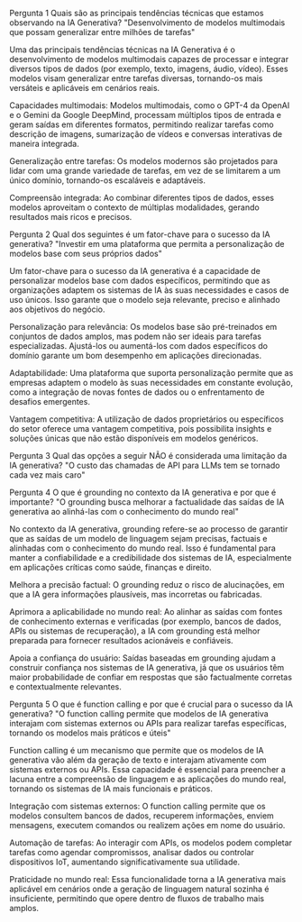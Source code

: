 Pergunta 1
Quais são as principais tendências técnicas que estamos observando na IA Generativa?
"Desenvolvimento de modelos multimodais que possam generalizar entre milhões de tarefas"

Uma das principais tendências técnicas na IA Generativa é o desenvolvimento de modelos multimodais capazes de processar e integrar diversos tipos de dados (por exemplo, texto, imagens, áudio, vídeo). Esses modelos visam generalizar entre tarefas diversas, tornando-os mais versáteis e aplicáveis em cenários reais.

Capacidades multimodais:
Modelos multimodais, como o GPT-4 da OpenAI e o Gemini da Google DeepMind, processam múltiplos tipos de entrada e geram saídas em diferentes formatos, permitindo realizar tarefas como descrição de imagens, sumarização de vídeos e conversas interativas de maneira integrada.

Generalização entre tarefas:
Os modelos modernos são projetados para lidar com uma grande variedade de tarefas, em vez de se limitarem a um único domínio, tornando-os escaláveis e adaptáveis.

Compreensão integrada:
Ao combinar diferentes tipos de dados, esses modelos aproveitam o contexto de múltiplas modalidades, gerando resultados mais ricos e precisos.

Pergunta 2
Qual dos seguintes é um fator-chave para o sucesso da IA generativa?
"Investir em uma plataforma que permita a personalização de modelos base com seus próprios dados"

Um fator-chave para o sucesso da IA generativa é a capacidade de personalizar modelos base com dados específicos, permitindo que as organizações adaptem os sistemas de IA às suas necessidades e casos de uso únicos. Isso garante que o modelo seja relevante, preciso e alinhado aos objetivos do negócio.

Personalização para relevância:
Os modelos base são pré-treinados em conjuntos de dados amplos, mas podem não ser ideais para tarefas especializadas. Ajustá-los ou aumentá-los com dados específicos do domínio garante um bom desempenho em aplicações direcionadas.

Adaptabilidade:
Uma plataforma que suporta personalização permite que as empresas adaptem o modelo às suas necessidades em constante evolução, como a integração de novas fontes de dados ou o enfrentamento de desafios emergentes.

Vantagem competitiva:
A utilização de dados proprietários ou específicos do setor oferece uma vantagem competitiva, pois possibilita insights e soluções únicas que não estão disponíveis em modelos genéricos.

Pergunta 3
Qual das opções a seguir NÃO é considerada uma limitação da IA generativa?
"O custo das chamadas de API para LLMs tem se tornado cada vez mais caro"

Pergunta 4
O que é grounding no contexto da IA generativa e por que é importante?
"O grounding busca melhorar a factualidade das saídas de IA generativa ao alinhá-las com o conhecimento do mundo real"

No contexto da IA generativa, grounding refere-se ao processo de garantir que as saídas de um modelo de linguagem sejam precisas, factuais e alinhadas com o conhecimento do mundo real. Isso é fundamental para manter a confiabilidade e a credibilidade dos sistemas de IA, especialmente em aplicações críticas como saúde, finanças e direito.

Melhora a precisão factual:
O grounding reduz o risco de alucinações, em que a IA gera informações plausíveis, mas incorretas ou fabricadas.

Aprimora a aplicabilidade no mundo real:
Ao alinhar as saídas com fontes de conhecimento externas e verificadas (por exemplo, bancos de dados, APIs ou sistemas de recuperação), a IA com grounding está melhor preparada para fornecer resultados acionáveis e confiáveis.

Apoia a confiança do usuário:
Saídas baseadas em grounding ajudam a construir confiança nos sistemas de IA generativa, já que os usuários têm maior probabilidade de confiar em respostas que são factualmente corretas e contextualmente relevantes.

Pergunta 5
O que é function calling e por que é crucial para o sucesso da IA generativa?
"O function calling permite que modelos de IA generativa interajam com sistemas externos ou APIs para realizar tarefas específicas, tornando os modelos mais práticos e úteis"

Function calling é um mecanismo que permite que os modelos de IA generativa vão além da geração de texto e interajam ativamente com sistemas externos ou APIs. Essa capacidade é essencial para preencher a lacuna entre a compreensão de linguagem e as aplicações do mundo real, tornando os sistemas de IA mais funcionais e práticos.

Integração com sistemas externos:
O function calling permite que os modelos consultem bancos de dados, recuperem informações, enviem mensagens, executem comandos ou realizem ações em nome do usuário.

Automação de tarefas:
Ao interagir com APIs, os modelos podem completar tarefas como agendar compromissos, analisar dados ou controlar dispositivos IoT, aumentando significativamente sua utilidade.

Praticidade no mundo real:
Essa funcionalidade torna a IA generativa mais aplicável em cenários onde a geração de linguagem natural sozinha é insuficiente, permitindo que opere dentro de fluxos de trabalho mais amplos.
